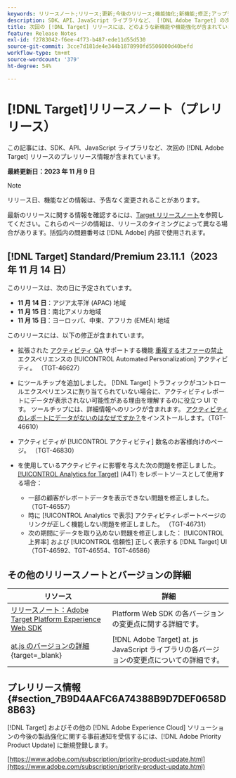 ```yaml
---
keywords: リリースノート;リリース;更新;今後のリリース;機能強化;新機能;修正;アップデート;プレリリース
description: SDK、API、JavaScript ライブラリなど、 [!DNL Adobe Target] の次回のリリースに含まれている新機能、機能強化および修正について説明します。
title: 次回の [!DNL Target] リリースには、どのような新機能や機能強化が含まれていますか？
feature: Release Notes
exl-id: f2783042-f6ee-4f73-b487-ede11d55d530
source-git-commit: 3cce7d181de4e344b1878990fd5506000d40befd
workflow-type: tm+mt
source-wordcount: '379'
ht-degree: 54%

---
```


# [!DNL Target]リリースノート（プレリリース）

この記事には、SDK、API、JavaScript ライブラリなど、次回の [!DNL Adobe Target] リリースのプレリリース情報が含まれています。

**最終更新日：2023 年 11 月 9 日**

>[!NOTE]
>
>リリース日、機能などの情報は、予告なく変更されることがあります。
>
>最新のリリースに関する情報を確認するには、[Target リリースノート](release-notes.md)を参照してください。これらのページの情報は、リリースのタイミングによって異なる場合があります。括弧内の問題番号は [!DNL Adobe] 内部で使用されます。

## [!DNL Target] Standard/Premium 23.11.1（2023 年 11 月 14 日）

このリリースは、次の日に予定されています。

* **11 月 14 日**：アジア太平洋 (APAC) 地域
* **11 月 15 日**：南北アメリカ地域
* **11 月 15 日**：ヨーロッパ、中東、アフリカ (EMEA) 地域

このリリースには、以下の修正が含まれています。

* 拡張された [アクティビティ QA](/help/main/c-activities/c-activity-qa/activity-qa.md) サポートする機能 [重複するオファーの禁止](/help/main/c-activities/t-automated-personalization/managing-exclusions.md) エクスペリエンスの [!UICONTROL Automated Personalization] アクティビティ。 （TGT-46627）
* にツールチップを追加しました。 [!DNL Target] トラフィックがコントロールエクスペリエンスに割り当てられていない場合に、アクティビティレポートにデータが表示されない可能性がある理由を理解するのに役立つ UI です。 ツールチップには、詳細情報へのリンクが含まれます。 [アクティビティのレポートにデータがないのはなぜですか？](/help/main/c-reports/reporting-frequently-asked-questions.md#section_E4722F6445884130951DF79981C8289B)をインストールします。（TGT-46610）
* アクティビティが [!UICONTROL アクティビティ] 数名のお客様向けのページ。 （TGT-46830）

* を使用しているアクティビティに影響を与えた次の問題を修正しました。 [[!UICONTROL Analytics for Target]](/help/main/c-integrating-target-with-mac/a4t/a4t.md) (A4T) をレポートソースとして使用する場合：
   * 一部の顧客がレポートデータを表示できない問題を修正しました。 （TGT-46557）
   * 時に [!UICONTROL Analytics で表示] アクティビティレポートページのリンクが正しく機能しない問題を修正しました。 （TGT-46731）
   * 次の期間にデータを取り込めない問題を修正しました： [!UICONTROL 上昇率] および [!UICONTROL 信頼性] 正しく表示する [!DNL Target] UI （TGT-46592、TGT-46554、TGT-46586）

## その他のリリースノートとバージョンの詳細

| リソース | 詳細 |
|--- |--- |
| [リリースノート：Adobe Target Platform Experience Web SDK](https://experienceleague.adobe.com/docs/experience-platform/edge/release-notes.html?lang=ja) | Platform Web SDK の各バージョンの変更点に関する詳細です。 |
| [at.js のバージョンの詳細](https://experienceleague.corp.adobe.com/docs/target-dev/developer/client-side/at-js-implementation/target-atjs-versions.html?lang=ja){target=_blank} | [!DNL Adobe Target] at. js JavaScript ライブラリの各バージョンの変更点についての詳細です。 |

## プレリリース情報 {#section_7B9D4AAFC6A74388B9D7DEF0658D8B63}

[!DNL Target] およびその他の [!DNL Adobe Experience Cloud] ソリューションの今後の製品強化に関する事前通知を受信するには、[!DNL Adobe Priority Product Update] に新規登録します。

[https://www.adobe.com/subscription/priority-product-update.html](https://www.adobe.com/subscription/priority-product-update.html)
